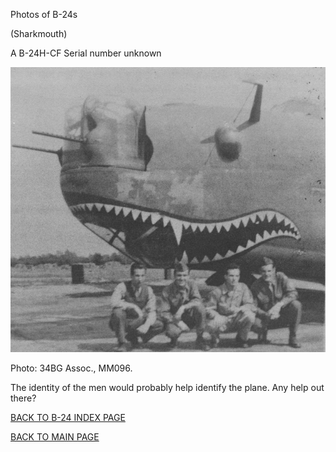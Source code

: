 
Photos of B-24s






 




(Sharkmouth)  

A B-24H-CF Serial number unknown  
  

![](Shark.jpg)  

Photo: 34BG Assoc., MM096.  

The identity of the men would probably help identify the plane. Any help out there?  
  

[BACK TO B-24 INDEX PAGE](../000b24s.md)  

[BACK TO MAIN PAGE](../index.md)


